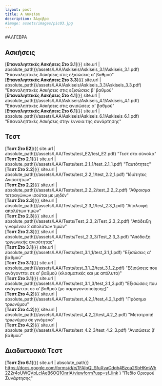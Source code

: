 ```yaml
---
layout: post
title: Α Λυκείου
description: Άλγεβρα
#image: assets/images/pic03.jpg
---
```


#ΑΛΓΕΒΡΑ

## Ασκήσεις
[**Επαναληπτικές Ασκήσεις Στο 3.1**]({{ site.url | absolute_path}}/assets/LAA/Askiseis/Askiseis_3.1/Askiseis_3.1.pdf)  "Επαναληπτικές Ασκήσεις στις εξισώσεις α' βαθμού"  
[**Επαναληπτικές Ασκήσεις Στο 3.3**]({{ site.url | absolute_path}}/assets/LAA/Askiseis/Askiseis_3.3/Askiseis_3.3.pdf)  "Επαναληπτικές Ασκήσεις στις εξισώσεις β' βαθμού"  
[**Επαναληπτικές Ασκήσεις Στο 4.1**]({{ site.url | absolute_path}}/assets/LAA/Askiseis/Askiseis_4.1/Askiseis_4.1.pdf)  "Επαναληπτικές Ασκήσεις στις ανισώσεις α' βαθμού"  
[**Επαναληπτικές Ασκήσεις Στο 6.1**]({{ site.url | absolute_path}}/assets/LAA/Askiseis/Askiseis_6.1/Askiseis_6.1.pdf)  "Επαναληπτικές Ασκήσεις στην έννοια της συνάρτησης"

## Τεστ
[**Τεστ Στο Ε2**]({{ site.url | absolute_path}}/assets/LAA/Tests/test_E2/test_E2.pdf)  "Τεστ στα σύνολα"  
[**Τεστ Στο 2.1**]({{ site.url | absolute_path}}/assets/LAA/Tests/test_2.1_1/test_2.1_1.pdf)  "Ταυτότητες"  
[**Τεστ Στο 2.2**]({{ site.url | absolute_path}}/assets/LAA/Tests/test_2.2_1/test_2.2_1.pdf)  "Ιδιότητες Ανισοτήτων"  
[**Τεστ Στο 2.2**]({{ site.url | absolute_path}}/assets/LAA/Tests/test_2.2_2/test_2.2_2.pdf)  "Άθροισμα τετραγώνων ισούται με μηδέν"  
[**Τεστ Στο 2.3**]({{ site.url | absolute_path}}/assets/LAA/Tests/test_2.3_1/test_2.3_1.pdf)  "Απαλοιφή απολύτων τιμών"  
[**Τεστ Στο 2.3**]({{ site.url | absolute_path}}/assets/LAA/Tests/Test_2.3_2/Test_2.3_2.pdf)  "Απόδειξη γινομένου 2 απολύτων τιμών"  
[**Τεστ Στο 2.3**]({{ site.url | absolute_path}}/assets/LAA/Tests/Test_2.3_3/Test_2.3_3.pdf)  "Απόδειξη τριγωνικής ανισότητας"  
[**Τεστ Στο 3.1**]({{ site.url | absolute_path}}/assets/LAA/Tests/test_3.1_1/test_3.1_1.pdf)  "Εξισώσεις α' βαθμού"  
[**Τεστ Στο 3.1**]({{ site.url | absolute_path}}/assets/LAA/Tests/test_3.1_2/test_3.1_2.pdf)  "Εξισώσεις που ανάγοντται σε α' βαθμού (κλασματικές και με απόλυτα)"  
[**Τεστ Στο 3.1**]({{ site.url | absolute_path}}/assets/LAA/Tests/test_3.1_3/test_3.1_3.pdf)  "Εξισώσεις που ανάγοντται σε α' βαθμού (με παραγοντοποίησης)"  
[**Τεστ Στο 4.2**]({{ site.url | absolute_path}}/assets/LAA/Tests/test_4.2_1/test_4.2_1.pdf)  "Πρόσημο τριωνύμου"  
[**Τεστ Στο 4.2**]({{ site.url | absolute_path}}/assets/LAA/Tests/test_4.2_2/test_4.2_2.pdf)  "Μετατροπή τριωνύμου σε γινόμενο"  
[**Τεστ Στο 4.2**]({{ site.url | absolute_path}}/assets/LAA/Tests/test_4.2_3/test_4.2_3.pdf)  "Ανισώσεις β' βαθμού"  

## Διαδικτυακά Τεστ
[**Τεστ Στο 6.1**]({{ site.url | absolute_path}} https://docs.google.com/forms/d/e/1FAIpQLSfuXyaCdqh4Bzoa2SbHKmWh2Z2r4oUWQVpLcIAeB6OQ1OnrlA/viewform?usp=sf_link  )  "Πεδίο Ορισμού Συνάρτησης"  

